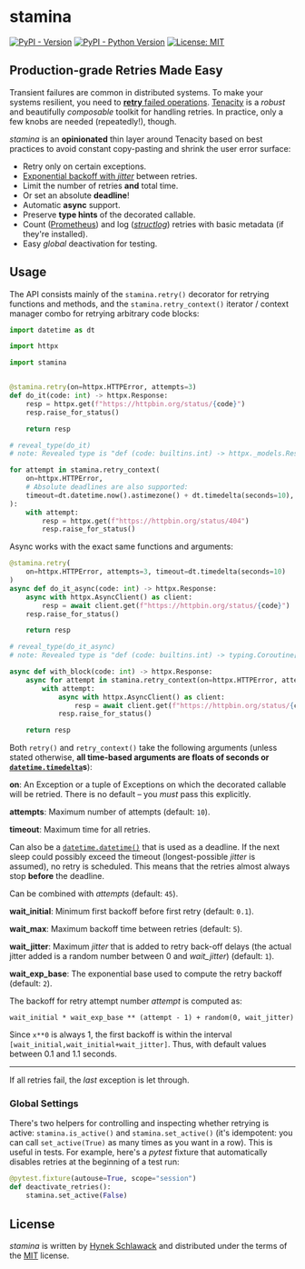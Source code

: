 # stamina

[![PyPI - Version](https://img.shields.io/pypi/v/stamina.svg)](https://pypi.org/project/stamina)
[![PyPI - Python Version](https://img.shields.io/pypi/pyversions/stamina.svg)](https://pypi.org/project/stamina)
[![License: MIT](https://img.shields.io/badge/license-MIT-C06524)](https://github.com/hynek/stamina/blob/main/LICENSE)


## Production-grade Retries Made Easy

Transient failures are common in distributed systems.
To make your systems resilient, you need to [**retry** failed operations](https://blog.pragmaticengineer.com/resiliency-in-distributed-systems/#retry).
[Tenacity](https://tenacity.readthedocs.io/) is a *robust* and beautifully *composable* toolkit for handling retries.
In practice, only a few knobs are needed (repeatedly!), though.

*stamina* is an **opinionated** thin layer around Tenacity based on best practices to avoid constant copy-pasting and shrink the user error surface:

- Retry only on certain exceptions.
- [Exponential backoff with _jitter_](https://aws.amazon.com/blogs/architecture/exponential-backoff-and-jitter/) between retries.
- Limit the number of retries **and** total time.
- Or set an absolute **deadline**!
- Automatic **async** support.
- Preserve **type hints** of the decorated callable.
- Count ([Prometheus](https://github.com/prometheus/client_python)) and log ([*structlog*](https://www.structlog.org/)) retries with basic metadata (if they're installed).
- Easy _global_ deactivation for testing.


## Usage

The API consists mainly of the `stamina.retry()` decorator for retrying functions and methods, and the `stamina.retry_context()` iterator / context manager combo for retrying arbitrary code blocks:

<!-- example-start -->
```python
import datetime as dt

import httpx

import stamina


@stamina.retry(on=httpx.HTTPError, attempts=3)
def do_it(code: int) -> httpx.Response:
    resp = httpx.get(f"https://httpbin.org/status/{code}")
    resp.raise_for_status()

    return resp

# reveal_type(do_it)
# note: Revealed type is "def (code: builtins.int) -> httpx._models.Response"

for attempt in stamina.retry_context(
    on=httpx.HTTPError,
    # Absolute deadlines are also supported:
    timeout=dt.datetime.now().astimezone() + dt.timedelta(seconds=10),
):
    with attempt:
        resp = httpx.get(f"https://httpbin.org/status/404")
        resp.raise_for_status()
```

Async works with the exact same functions and arguments:

```python
@stamina.retry(
    on=httpx.HTTPError, attempts=3, timeout=dt.timedelta(seconds=10)
)
async def do_it_async(code: int) -> httpx.Response:
    async with httpx.AsyncClient() as client:
        resp = await client.get(f"https://httpbin.org/status/{code}")
    resp.raise_for_status()

    return resp

# reveal_type(do_it_async)
# note: Revealed type is "def (code: builtins.int) -> typing.Coroutine[Any, Any, httpx._models.Response]"

async def with_block(code: int) -> httpx.Response:
    async for attempt in stamina.retry_context(on=httpx.HTTPError, attempts=3):
        with attempt:
            async with httpx.AsyncClient() as client:
                resp = await client.get(f"https://httpbin.org/status/{code}")
            resp.raise_for_status()

    return resp
```
<!-- example-end -->

Both `retry()` and `retry_context()` take the following arguments (unless stated otherwise, **all time-based arguments are floats of seconds or [`datetime.timedelta`](https://docs.python.org/3/library/datetime.html#datetime.timedelta)s**):

**on**: An Exception or a tuple of Exceptions on which the decorated callable will be retried.
There is no default – you _must_ pass this explicitly.

**attempts**: Maximum number of attempts (default: `10`).

**timeout**: Maximum time for all retries.

Can also be a [`datetime.datetime()`](https://docs.python.org/3/library/datetime.html#datetime.datetime) that is used as a deadline.
If the next sleep could possibly exceed the timeout (longest-possible _jitter_ is assumed), no retry is scheduled.
This means that the retries almost always stop **before** the deadline.

Can be combined with *attempts* (default: `45`).

**wait_initial**: Minimum first backoff before first retry (default: `0.1`).

**wait_max**: Maximum backoff time between retries (default: `5`).

**wait_jitter**: Maximum _jitter_ that is added to retry back-off delays (the actual jitter added is a random number between 0 and *wait_jitter*) (default: `1`).

**wait_exp_base**: The exponential base used to compute the retry backoff (default: `2`).

The backoff for retry attempt number _attempt_ is computed as:

```
wait_initial * wait_exp_base ** (attempt - 1) + random(0, wait_jitter)
```

Since `x**0` is always 1, the first backoff is within the interval `[wait_initial,wait_initial+wait_jitter]`.
Thus, with default values between 0.1 and 1.1 seconds.

---

If all retries fail, the *last* exception is let through.


### Global Settings

There's two helpers for controlling and inspecting whether retrying is active:
`stamina.is_active()` and `stamina.set_active()` (it's idempotent: you can call `set_active(True)` as many times as you want in a row).
This is useful in tests.
For example, here's a *pytest* fixture that automatically disables retries at the beginning of a test run:

```python
@pytest.fixture(autouse=True, scope="session")
def deactivate_retries():
    stamina.set_active(False)
```


## License

*stamina* is written by [Hynek Schlawack](https://hynek.me/) and distributed under the terms of the [MIT](https://spdx.org/licenses/MIT.html) license.
